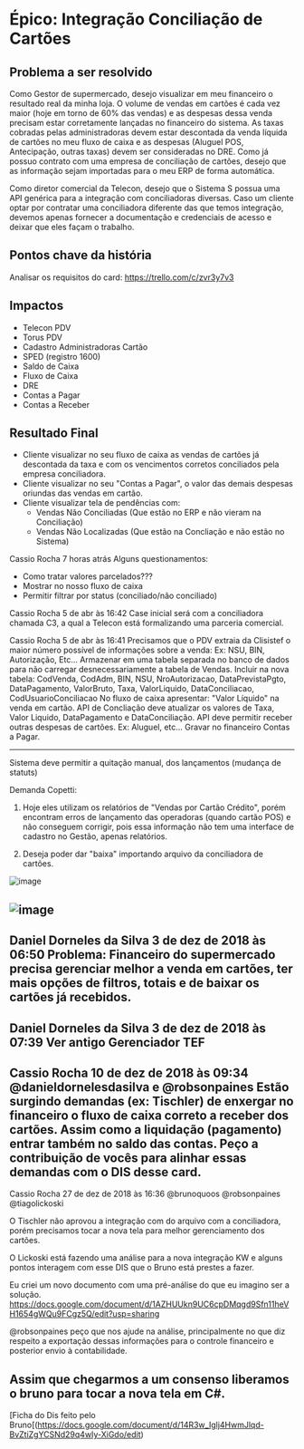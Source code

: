 # Épico: Integração Conciliação de Cartões

## Problema a ser resolvido
Como Gestor de supermercado, desejo visualizar em meu financeiro o resultado real da minha loja. O volume de vendas em cartões é cada vez maior (hoje em torno de 60% das vendas) e as despesas dessa venda precisam estar corretamente lançadas no financeiro do sistema. As taxas cobradas pelas administradoras devem estar descontada da venda líquida de cartões no meu fluxo de caixa e as despesas (Aluguel POS, Antecipação, outras taxas)  devem ser consideradas no DRE. Como já possuo contrato com uma empresa de conciliação de cartões, desejo que as informação sejam importadas para o meu ERP de forma automática.

Como diretor comercial da Telecon, desejo que o Sistema S possua uma API genérica para a integração com conciliadoras diversas. Caso um cliente optar por contratar uma conciliadora diferente das que temos integração, devemos apenas fornecer a documentação e credenciais de acesso e deixar que eles façam o trabalho.

## Pontos chave da história
Analisar os requisitos do card: https://trello.com/c/zvr3y7v3

## Impactos
- Telecon PDV
- Torus PDV
- Cadastro Administradoras Cartão
- SPED (registro 1600)
- Saldo de Caixa
- Fluxo de Caixa
- DRE
- Contas a Pagar
- Contas a Receber

## Resultado Final
- Cliente visualizar no seu fluxo de caixa as vendas de cartões já descontada da taxa e com os vencimentos corretos conciliados pela empresa conciliadora.
- Cliente visualizar no seu "Contas a Pagar", o valor das demais despesas oriundas das vendas em cartão.
- Cliente visualizar tela de pendências com:
     - Vendas Não Conciliadas (Que estão no ERP e não vieram na Conciliação)
     - Vendas Não Localizadas (Que estão na Concliação e não estão no Sistema)


Cassio Rocha 7 horas atrás
Alguns questionamentos:
- Como tratar valores parcelados???
- Mostrar no nosso fluxo de caixa
- Permitir filtrar por status (conciliado/não conciliado)

Cassio Rocha 5 de abr às 16:42
Case inicial será com a conciliadora chamada C3, a qual a Telecon está formalizando uma parceria comercial.

Cassio Rocha 5 de abr às 16:41
Precisamos que o PDV extraia da Clisistef o maior número possível de informações sobre a venda: Ex: NSU, BIN, Autorização, Etc...
Armazenar em uma tabela separada no banco de dados para não carregar desnecessariamente a tabela de Vendas.
Incluir na nova tabela: CodVenda, CodAdm, BIN, NSU, NroAutorizacao, DataPrevistaPgto, DataPagamento, ValorBruto, Taxa, ValorLiquido, DataConciliacao, CodUsuarioConciliacao
No fluxo de caixa apresentar: "Valor Líquido" na venda em cartão.
API de Concliação deve atualizar os valores de Taxa, Valor Liquido, DataPagamento e DataConciliação.
API deve permitir receber outras despesas de cartões. Ex: Aluguel, etc... Gravar no financeiro Contas a Pagar.



---

Sistema deve permitir a quitação manual, dos lançamentos (mudança de statuts)

Demanda Copetti:
1) Hoje eles utilizam os relatórios de "Vendas por Cartão Crédito", porém encontram erros de lançamento das operadoras (quando cartão POS) e não conseguem corrigir, pois essa informação não tem uma interface de cadastro no Gestão, apenas relatórios.

2) Deseja poder dar "baixa" importando arquivo da conciliadora de cartões.

![image](https://user-images.githubusercontent.com/80394522/177851086-037180d4-e4cc-46ee-8225-78aa186045e2.png)

![image](https://user-images.githubusercontent.com/80394522/177851136-73298134-7737-4892-a0b5-ec645db770da.png)
---
Daniel Dorneles da Silva 3 de dez de 2018 às 06:50
Problema: Financeiro do supermercado precisa gerenciar melhor a venda em cartões, ter mais opções de filtros, totais e de baixar os cartões já recebidos.
---
Daniel Dorneles da Silva 3 de dez de 2018 às 07:39
Ver antigo Gerenciador TEF
---
Cassio Rocha 10 de dez de 2018 às 09:34
@danieldornelesdasilva e @robsonpaines
Estão surgindo demandas (ex: Tischler) de enxergar no financeiro o fluxo de caixa correto a receber dos cartões. Assim como a liquidação (pagamento) entrar também no saldo das contas.
Peço a contribuição de vocês para alinhar essas demandas com o DIS desse card.
---
Cassio Rocha 27 de dez de 2018 às 16:36
@brunoquoos @robsonpaines @tiagolickoski

O Tischler não aprovou a integração com do arquivo com a conciliadora, porém precisamos tocar a nova tela para melhor gerenciamento dos cartões.

O Lickoski está fazendo uma análise para a nova integração KW e alguns pontos interagem com esse DIS que o Bruno está prestes a fazer.

Eu criei um novo documento com uma pré-análise do que eu imagino ser a solução. https://docs.google.com/document/d/1AZHUUkn9UC6cpDMqgd9Sfn11heVH1654gWQu9FCgz5Q/edit?usp=sharing

@robsonpaines peço que nos ajude na análise, principalmente no que diz respeito a exportação dessas informações para o controle financeiro e posterior envio à contabilidade.

Assim que chegarmos a um consenso liberamos o bruno para tocar a nova tela em C#.
---
[Ficha do Dis feito pelo Bruno[(https://docs.google.com/document/d/14R3w_Iglj4HwmJlqd-BvZtiZgYCSNd29q4wIy-XiGdo/edit)

